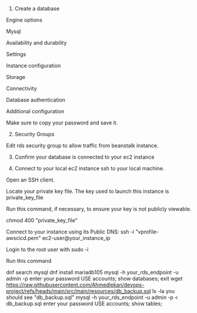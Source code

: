 
1. Create a database

Engine options

Mysql


Availability and durability

Settings

Instance configuration

Storage


Connectivity


Database authentication


Additional configuration


Make sure to copy your password and save it. 



2. Security Groups

Edit rds security group to allow traffic from beanstalk instance.





3. Confirm your database is connected to your ec2 instance

1. Connect to your local ec2 instance ssh to your local machine.

Open an SSH client.

Locate your private key file. The key used to launch this instance is private_key_file

Run this command, if necessary, to ensure your key is not publicly viewable.

chmod 400 "private_key_file"

Connect to your instance using its Public DNS:
ssh -i "vprofile-awscicd.pem" ec2-user@your_instance_ip

Login to the root user with sudo -i

Run this command

dnf search mysql
dnf install mariadb105
mysql -h your_rds_endpoint -u admin -p
enter your password
USE accounts;
show databases;
exit
wget https://raw.githubusercontent.com/Ahmedlekan/devops-project/refs/heads/main/src/main/resources/db_backup.sql
ls -la
you should see "db_backup.sql"
mysql -h your_rds_endpoint -u admin -p < db_backup.sql
enter your password
USE accounts;
show tables;